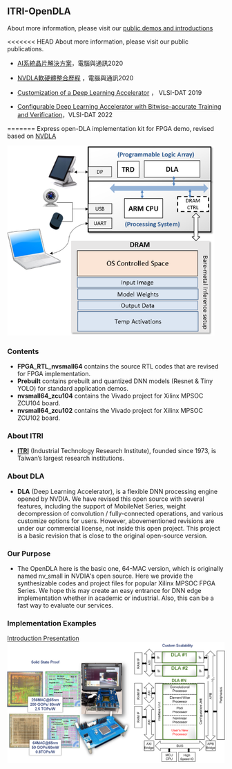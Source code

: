 ## ITRI-OpenDLA 
About more information, please visit our [public demos and introductions](https://sites.google.com/view/itri-icl-dla/)

<<<<<<< HEAD
About more information, please visit our public publications.

- [AI系統晶片解決方案](https://ictjournal.itri.org.tw/content/Messagess/contents.aspx?PView=1&KeyWord=&SiteID=654246032665636316&MmmID=654304432061644411&SSize=10&MSID=1037365742473466171 )，電腦與通訊2020
- [NVDLA軟硬體整合歷程](https://ictjournal.itri.org.tw/content/Messagess/contents.aspx?PView=1&KeyWord=&SiteID=654246032665636316&MmmID=654304432061644411&SSize=10&MSID=1037365734414623040 ) ，電腦與通訊2020

- [Customization of a Deep Learning Accelerator](/papers/DLA_VLSI_DAT19.pdf) ， VLSI-DAT 2019
- [Configurable Deep Learning Accelerator with Bitwise-accurate Training and Verification](/papers/DLA_VLSI_DAT22.pdf)，VLSI-DAT 2022


=======
Express open-DLA implementation kit for FPGA demo, revised based on [NVDLA](http://nvdla.org/index.html)

![](FPGA_System.png)

### Contents
- **FPGA_RTL\_nvsmall64** contains the source RTL codes that are revised for FPGA implementation.
- **Prebuilt** contains prebuilt and quantized DNN models (Resnet & Tiny YOLO) for standard application demos.
- **nvsmall64_zcu104** contains the Vivado project for Xilinx MPSOC ZCU104 board.
- **nvsmall64_zcu102** contains the Vivado project for Xilinx MPSOC ZCU102 board.


### About ITRI 
- [**ITRI**](https://www.itri.org.tw/) (Industrial Technology Research Institute), founded since 1973, is Taiwan’s largest research institutions.

### About DLA
- **DLA** (Deep Learning Accelerator), is a flexible DNN processing engine opened by NVDIA. We have revised this open source with several features, including the support of MobileNet Series, weight decompression of convolution / fully-connected operations, and various customize options for users. However, abovementioned revisions are under our commercial license, not inside this open project. This project is a basic revision that is close to the original open-source version.

### Our Purpose
- The OpenDLA here is the basic one, 64-MAC version, which is originally named nv_small in NVDIA's open source. Here we provide the synthesizable codes and project files for popular Xilinx MPSOC FPGA Series. We hope this may create an easy entrance for DNN edge implementation whether in academic or industrial. Also, this can be a fast way to evaluate our services. 

### Implementation Examples
[Introduction Presentation](/papers/IntroPresentation.pdf)
![ChipExamples](ChipExamples.png)

